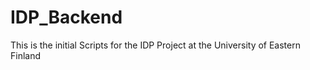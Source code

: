 # IDP_Backend

This is the initial Scripts for the IDP Project at the University of Eastern Finland
